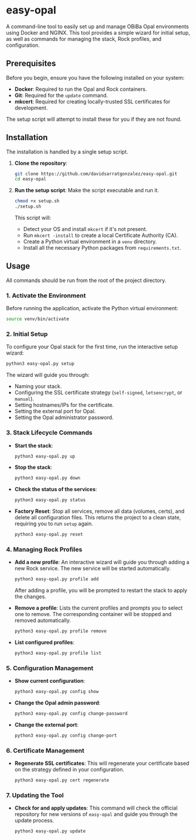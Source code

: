 # easy-opal

A command-line tool to easily set up and manage OBiBa Opal environments using Docker and NGINX. This tool provides a simple wizard for initial setup, as well as commands for managing the stack, Rock profiles, and configuration.

## Prerequisites

Before you begin, ensure you have the following installed on your system:
- **Docker**: Required to run the Opal and Rock containers.
- **Git**: Required for the `update` command.
- **mkcert**: Required for creating locally-trusted SSL certificates for development.

The setup script will attempt to install these for you if they are not found.

## Installation

The installation is handled by a single setup script.

1.  **Clone the repository**:
    ```bash
    git clone https://github.com/davidsarratgonzalez/easy-opal.git
    cd easy-opal
    ```

2.  **Run the setup script**:
    Make the script executable and run it.
    ```bash
    chmod +x setup.sh
    ./setup.sh
    ```
    This script will:
    - Detect your OS and install `mkcert` if it's not present.
    - Run `mkcert -install` to create a local Certificate Authority (CA).
    - Create a Python virtual environment in a `venv` directory.
    - Install all the necessary Python packages from `requirements.txt`.

## Usage

All commands should be run from the root of the project directory.

### 1. Activate the Environment

Before running the application, activate the Python virtual environment:
```bash
source venv/bin/activate
```

### 2. Initial Setup

To configure your Opal stack for the first time, run the interactive setup wizard:
```bash
python3 easy-opal.py setup
```
The wizard will guide you through:
- Naming your stack.
- Configuring the SSL certificate strategy (`self-signed`, `letsencrypt`, or `manual`).
- Setting hostnames/IPs for the certificate.
- Setting the external port for Opal.
- Setting the Opal administrator password.

### 3. Stack Lifecycle Commands

- **Start the stack**:
  ```bash
  python3 easy-opal.py up
  ```
- **Stop the stack**:
  ```bash
  python3 easy-opal.py down
  ```
- **Check the status of the services**:
  ```bash
  python3 easy-opal.py status
  ```
- **Factory Reset**: Stop all services, remove all data (volumes, certs), and delete all configuration files. This returns the project to a clean state, requiring you to run `setup` again.
  ```bash
  python3 easy-opal.py reset
  ```

### 4. Managing Rock Profiles

- **Add a new profile**: An interactive wizard will guide you through adding a new Rock service. The new service will be started automatically.
  ```bash
  python3 easy-opal.py profile add
  ```
  After adding a profile, you will be prompted to restart the stack to apply the changes.

- **Remove a profile**: Lists the current profiles and prompts you to select one to remove. The corresponding container will be stopped and removed automatically.
  ```bash
  python3 easy-opal.py profile remove
  ```
- **List configured profiles**:
  ```bash
  python3 easy-opal.py profile list
  ```

### 5. Configuration Management

- **Show current configuration**:
  ```bash
  python3 easy-opal.py config show
  ```
- **Change the Opal admin password**:
  ```bash
  python3 easy-opal.py config change-password
  ```
- **Change the external port**:
  ```bash
  python3 easy-opal.py config change-port
  ```

### 6. Certificate Management

- **Regenerate SSL certificates**: This will regenerate your certificate based on the strategy defined in your configuration.
  ```bash
  python3 easy-opal.py cert regenerate
  ```

### 7. Updating the Tool

- **Check for and apply updates**: This command will check the official repository for new versions of `easy-opal` and guide you through the update process.
  ```bash
  python3 easy-opal.py update
  ```
